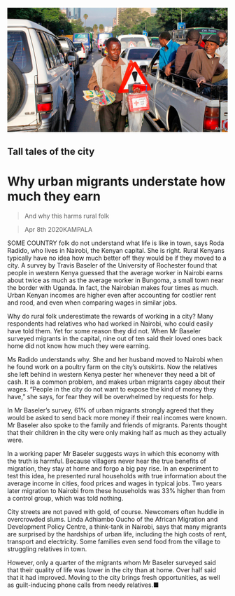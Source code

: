 ![](./images/20200411_MAP004_0.jpg)

## Tall tales of the city

# Why urban migrants understate how much they earn

> And why this harms rural folk

> Apr 8th 2020KAMPALA

SOME COUNTRY folk do not understand what life is like in town, says Roda Radido, who lives in Nairobi, the Kenyan capital. She is right. Rural Kenyans typically have no idea how much better off they would be if they moved to a city. A survey by Travis Baseler of the University of Rochester found that people in western Kenya guessed that the average worker in Nairobi earns about twice as much as the average worker in Bungoma, a small town near the border with Uganda. In fact, the Nairobian makes four times as much. Urban Kenyan incomes are higher even after accounting for costlier rent and rood, and even when comparing wages in similar jobs.

Why do rural folk underestimate the rewards of working in a city? Many respondents had relatives who had worked in Nairobi, who could easily have told them. Yet for some reason they did not. When Mr Baseler surveyed migrants in the capital, nine out of ten said their loved ones back home did not know how much they were earning.

Ms Radido understands why. She and her husband moved to Nairobi when he found work on a poultry farm on the city’s outskirts. Now the relatives she left behind in western Kenya pester her whenever they need a bit of cash. It is a common problem, and makes urban migrants cagey about their wages. “People in the city do not want to expose the kind of money they have,” she says, for fear they will be overwhelmed by requests for help.

In Mr Baseler’s survey, 61% of urban migrants strongly agreed that they would be asked to send back more money if their real incomes were known. Mr Baseler also spoke to the family and friends of migrants. Parents thought that their children in the city were only making half as much as they actually were.

In a working paper Mr Baseler suggests ways in which this economy with the truth is harmful. Because villagers never hear the true benefits of migration, they stay at home and forgo a big pay rise. In an experiment to test this idea, he presented rural households with true information about the average income in cities, food prices and wages in typical jobs. Two years later migration to Nairobi from these households was 33% higher than from a control group, which was told nothing.

City streets are not paved with gold, of course. Newcomers often huddle in overcrowded slums. Linda Adhiambo Oucho of the African Migration and Development Policy Centre, a think-tank in Nairobi, says that many migrants are surprised by the hardships of urban life, including the high costs of rent, transport and electricity. Some families even send food from the village to struggling relatives in town.

However, only a quarter of the migrants whom Mr Baseler surveyed said that their quality of life was lower in the city than at home. Over half said that it had improved. Moving to the city brings fresh opportunities, as well as guilt-inducing phone calls from needy relatives.■